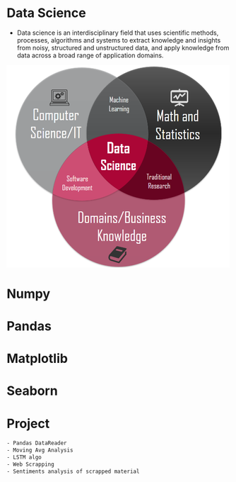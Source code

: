 # Data Science 
- Data science is an interdisciplinary field that uses scientific methods, processes, algorithms and systems to extract knowledge and insights from noisy, structured and unstructured data, and apply knowledge from data across a broad range of application domains.

![DataScience](https://github.com/shreeshailaya/C-DAC-Notes/blob/main/Data%20Science/media/datascience.png)


# Numpy 
# Pandas 
# Matplotlib
# Seaborn 
# Project 
    - Pandas DataReader 
    - Moving Avg Analysis  
    - LSTM algo 
    - Web Scrapping
    - Sentiments analysis of scrapped material 